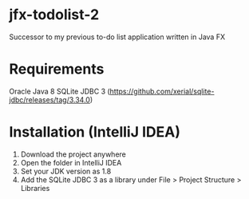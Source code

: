 # jfx-todolist-2
Successor to my previous to-do list application written in Java FX

# Requirements
Oracle Java 8
SQLite JDBC 3 (https://github.com/xerial/sqlite-jdbc/releases/tag/3.34.0)

# Installation (IntelliJ IDEA)
1. Download the project anywhere
2. Open the folder in IntelliJ IDEA
3. Set your JDK version as 1.8
4. Add the SQLite JDBC 3 as a library under File > Project Structure > Libraries
